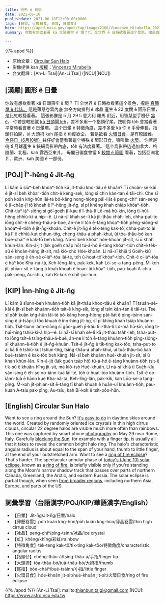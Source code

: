 ```yaml
---
title: 圓形 ê 日暈
date: 2021-06-10
publishdate: 2021-06-10T12:00:00+0800
tags: [日暈, 火環日食, 日食, 日偏食]
hero: https://apod.nasa.gov/apod/fap/image/2106/Vincenzo_Mirabella_20210529_134459.jpg
summary: 你敢有想欲看著 kā 太陽箍牢 ê 環？Tī 全世界 ê 日時欲看著這个景色，攏是真簡單 ê 代誌。

---
```


{{% apod %}}

- 原始文章：[Circular Sun Halo](https://apod.nasa.gov/apod/ap210610.html)
- 影像提供 kah [版權][copyright]：[Vincenzo Mirabella](http://www.coelum.com/photo-coelum/astroimagers/mirab)
- 台文翻譯：[An-Li Tsai][An-Li Tsai] ([NCU][NCU])

## [漢羅] 圓形 ê 日暈

你敢有想欲看著 kā 日頭箍牢 ê 環？
Tī 全世界 ê 日時欲看著這个景色，攏是 [真簡單 ê 代誌。][It's easy to do]
這是薄懸卷雲內底 無仝方向排列 ê 冰晶 產生 ê 22 度闊 ê 圓形日暈，是比虹較捷看著。
這張影像是 5 月 29 tī 意大利 羅馬 附近，用智慧型手機仔 [翕 ê][photography]。
你若是較細膩 [kā 日頭閘 leh][blocking the Sun]，差不多用一个指頭仔尾，按呢你 to̍h 會當看著 平常時看會著 ê 日暈環。
這个日暈 ê 特徵角度，差不多愛 kā 你 ê 手骨伸長，指頭仔拍開，ùi 大頭拇 kah 尾指 ê 角度欲仝。
若是欲看 [火環日食][ring of fire eclipse]，是有較困難。
[今仔日（6月10號）][today's (June 10) solar eclipse]拄仔好會當看著這个特殊 ê 環形日食，嘛叫做 [火環][ring of fire]。
你若是徛 tī 月球產生 ê 狹細烏影帶內底，to̍h 有法度看著。
這个烏影帶迒過加拿大、格陵蘭、北極、kah 露西亞東爿。
毋閣日偏食會當 tī [較闊 ê 範圍][from broader regions] 看著，包括亞洲北爿、歐洲、kah 美國 ê 一部份。




## [POJ] Îⁿ-hêng ê Ji̍t-n̄g

Lí kám ū siūⁿ-beh khòaⁿ-tio̍h kā ji̍t-thâu kho͘-tiâu ê khoân?
Tī choân-sè-kài ê ji̍t-sî beh khòaⁿ-tio̍h chit-ê kéng-sek, lóng sī chin kán-tan ê tāi-chì.
Che sī po̍h koân kńg-hûn lāi-té bô-kâng hong-hiòng pâi-lia̍t ê peng-chiⁿ sán-seng ê jī-cha̍p-jī tō͘ khoah ê îⁿ-hêng ji̍t-n̄g, sī pí khēng khah chia̍p khòaⁿ-tio̍h.
Chit-tiuⁿ iáⁿ-siōng sī gō͘-goe̍h jī-káu tī I-thá-lī Lô-má hū-kīn, iōng tì-hūi-hêng chhiú-ki-á hip--ê.
Lí nā-sī khah sè-lī kā ji̍t-thâu cha̍h-leh, chha-put-to iōng chi̍t-ê chéng-thâu-á-bóe, án-ne lí to̍h ē-tàng khòaⁿ-tio̍h pêng-siông-sî khòaⁿ-ē-tio̍h ê ji̍t-n̄g-khoân.
Chit-ê ji̍t-n̄g ê te̍k-teng kak-tō͘, chha-put-to ài kā lī ê chhiú-kut chhun-tn̂g, chéng-thâu-á phah-khui, ùi tōa-thâu-bó kah bóe-cháiⁿ ê kak-tō͘ beh kâng.
Nā-sī beh khòaⁿ hóe-khoân ji̍t-si̍t, sī ū khah khùn-lân.
Kin-á-ji̍t (la̍k goe̍h cha̍p hō) tú-á-hó ē-tàng khòaⁿ-tio̍h chit-ê te̍k-sû ê khoân-hêng ji̍t-si̍t, mā kiò-chò Hóe-khoân.
Lí nā-sī khiā tī Goe̍h-kiû sán-seng ê e̍h-sè o͘-iáⁿ-tōa lāi-té, to̍h ū-hoat-tō͘ khòaⁿ-tio̍h.
Chit-ê o͘-iáⁿ-tòa ē hāⁿ kòe Kha-ná-tà, Keh-lêng-lân, pak-ke̍k, kah Lō͘-se-a tang-pêng.
M̄-koh ji̍t-phian-si̍t ē-tàng tī khah khoah ê hoān-ûi khòaⁿ-tio̍h, pau-koah A-chiu pak-pêng, Au-chiu, kah Bí-kok ê chi̍t-pō͘-hūn.

## [KIP] Înn-hîng ê Ji̍t-n̄g

Lí kám ū sīunn-beh khuànn-tio̍h kā ji̍t-thâu khoo-tiâu ê khuân?
Tī tsuân-sè-kài ê ji̍t-sî beh khuànn-tio̍h tsit-ê kíng-sik, lóng sī tsin kán-tan ê tāi-tsì.
Tse sī po̍h kuân kńg-hûn lāi-té bô-kâng hong-hiòng pâi-lia̍t ê ping-tsinn sán-sing ê jī-tsa̍p-jī tōo khuah ê înn-hîng ji̍t-n̄g, sī pí khīng khah tsia̍p khuànn-tio̍h.
Tsit-tiunn iánn-siōng sī gōo-gue̍h jī-káu tī I-thá-lī Lô-má hū-kīn, iōng tì-huī-hîng tshiú-ki-á hip--ê.
Lí nā-sī khah sè-lī kā ji̍t-thâu tsa̍h-leh, tsha-put-to iōng tsi̍t-ê tsíng-thâu-á-bué, án-ne lí to̍h ē-tàng khuànn-tio̍h pîng-siông-sî khuànn-ē-tio̍h ê ji̍t-n̄g-khuân.
Tsit-ê ji̍t-n̄g ê ti̍k-ting kak-tōo, tsha-put-to ài kā lī ê tshiú-kut tshun-tn̂g, tsíng-thâu-á phah-khui, uì tuā-thâu-bó kah bué-tsáinn ê kak-tōo beh kâng.
Nā-sī beh khuànn hué-khuân ji̍t-si̍t, sī ū khah khùn-lân.
Kin-á-ji̍t (la̍k gue̍h tsa̍p hō) tú-á-hó ē-tàng khuànn-tio̍h tsit-ê ti̍k-sû ê khuân-hîng ji̍t-si̍t, mā kiò-tsò Hué-khuân.
Lí nā-sī khiā tī Gue̍h-kîu sán-sing ê e̍h-sè oo-iánn-tuā lāi-té, to̍h ū-huat-tōo khuànn-tio̍h.
Tsit-ê oo-iánn-tuà ē hānn kuè Kha-ná-tà, Keh-lîng-lân, pak-ki̍k, kah Lōo-se-a tang-pîng.
M̄-koh ji̍t-phian-si̍t ē-tàng tī khah khuah ê huān-uî khuànn-tio̍h, pau-kuah A-tsiu pak-pîng, Au-tsiu, kah Bí-kok ê tsi̍t-pōo-hūn.



## [English] Circular Sun Halo
Want to see a ring around the Sun? [It's easy to do][It's easy to do] in daytime skies around the world.
Created by randomly oriented ice crystals in thin high cirrus clouds, circular 22 degree halos are visible much more often than rainbows.
This one was captured by smart phone [photography][photography] on May 29 near Rome, Italy.
Carefully [blocking the Sun][blocking the Sun], for example with a finger tip, is usually all that it takes to reveal the common bright halo ring.
The halo's characteristic angular radius is about equal to the span of your hand, thumb to little finger, at the end of your outstretched arm.
Want to see a [ring of fire eclipse][ring of fire eclipse]? That's harder.
The spectacular annular phase of [today's (June 10) solar eclipse][today's (June 10) solar eclipse], known as a [ring of fire][ring of fire], is briefly visible only if you're standing along the Moon's narrow shadow track that passes over parts of northern Canada, Greenland, the Arctic, and eastern Russia.
The solar eclipse is partial though, when seen [from broader regions][from broader regions], including northern Asia, Europe, and parts of the US.




## 詞彙學習（台語漢字/POJ/KIP/華語漢字/English）

- 【日暈】Ji̍t-n̄g/Ji̍t-n̄g/日暈/halo
- 【薄懸卷雲】po̍h koân kńg-hûn/po̍h kuân kńg-hûn/薄高卷雲/thin high cirrus cloud
- 【冰晶】peng-chiⁿ/ping-tsinn/冰晶/ice crystal
- 【虹】khēng/khīng/彩虹/rainbow
- 【特徵角度】te̍k-teng kak-tō͘/ti̍k-ting kak-tōo/特徵角度/characteristic angular radius
- 【指頭仔】chéng-thâu-á/tsíng-thâu-á/手指/finger tip
- 【大頭拇】tōa-thâu-bó/tuā-thâu-bó/大拇指/thumb
- 【尾指】bóe-cháiⁿ/bué-tsáinn/小指/little finger
- 【火環日食】hóe-khoân ji̍t-si̍t/hué-khuân ji̍t-si̍t/火環日食/ring of fire eclipse



{{% /apod %}}
[An-Li Tsai]: mailto:thianbun.taigi@gmail.com
[NCU]: https://www.astro.ncu.edu.tw

[copyright]: https://apod.nasa.gov/apod/fap/lib/about_apod.html#srapply

[It's easy to do]:http://www.atoptics.co.uk/halo/checkl.htm
[photography]:http://www.atoptics.co.uk/halo/photo.htm
[blocking the Sun]:http://www.atoptics.co.uk/halo/circular.htm
[ring of fire eclipse]:https://apod.nasa.gov/apod/ap200615.html
[today's (June 10) solar eclipse]:https://www.nasa.gov/content/june-10-2021-eclipse
[ring of fire]:https://www.facebook.com/pg/APOD.Sky/photos/?tab=album&album_id=2706549852782550
[from broader regions]:https://en.wikipedia.org/wiki/Solar_eclipse_of_June_10,_2021

